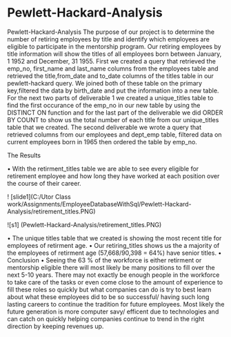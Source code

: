 # Pewlett-Hackard-Analysis

Pewlett-Hackard-Analysis
The purpose of our project is to determine the number of retiring employees by title and identify which employees are eligible to participate in the mentorship program. Our retiring employees by title information will show the titles of all employees born between January, 1 1952 and December, 31 1955. First we created a query that retrieved the emp_no, first_name and last_name columns from the employees table and retrieved the title,from_date and to_date columns of the titles table in our pewlett-hackard query. We joined both of these table on the primary key,filtered the data by birth_date and put the information into a new table. For the next two parts of deliverable 1 we created a unique_titles table to find the first occurance of the emp_no in our new table by using the DISTINCT ON function and for the last part of the deliverable we did ORDER BY COUNT to show us the total number of each title from our unique_titles table that we created. The second deliverable we wrote a query that retrieved columns from our employees and dept_emp table, filtered data on current employees born in 1965 then ordered the table by emp_no.

The Results

• With the retirment_titles table we are able to see every eligible for retirement employee and how long they have worked at each position over the course of their career.

! [slide1](C:/Utor Class work/Assignments/EmployeeDatabaseWithSql/Pewlett-Hackard-Analysis/retirement_titles.PNG)

![s1] (Pewlett-Hackard-Analysis/retirement_titles.PNG)

• The unique titles table that we created is showing the most recent title for employees of retirment age.
• Our retiring_titles shows us the a majority of the employees of retirment age (57,668/90,398 = 64%) have senior titles.
• Conclusion
• Seeing the 63 % of the workforce is either retirment or mentorship eligible there will most likely be many positions to fill over the next 5-10 years. There may not exactly be enough people in the workforce to take care of the tasks or even come close to the amount of experience to fill these roles so quickly but what companies can do is try to best learn about what these employees did to be so successful/ having such long lasting careers to continue the tradition for future employees. Most likely the future generation is more computer savy/ efficent due to technologies and can catch on quickly helping companies continue to trend in the right direction by keeping revenues up.
